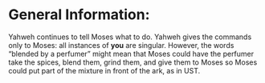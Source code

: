# General Information:

Yahweh continues to tell Moses what to do. Yahweh gives the commands only to Moses: all instances of **you** are singular. However, the words “blended by a perfumer” might mean that Moses could have the perfumer take the spices, blend them, grind them, and give them to Moses so Moses could put part of the mixture in front of the ark, as in UST.